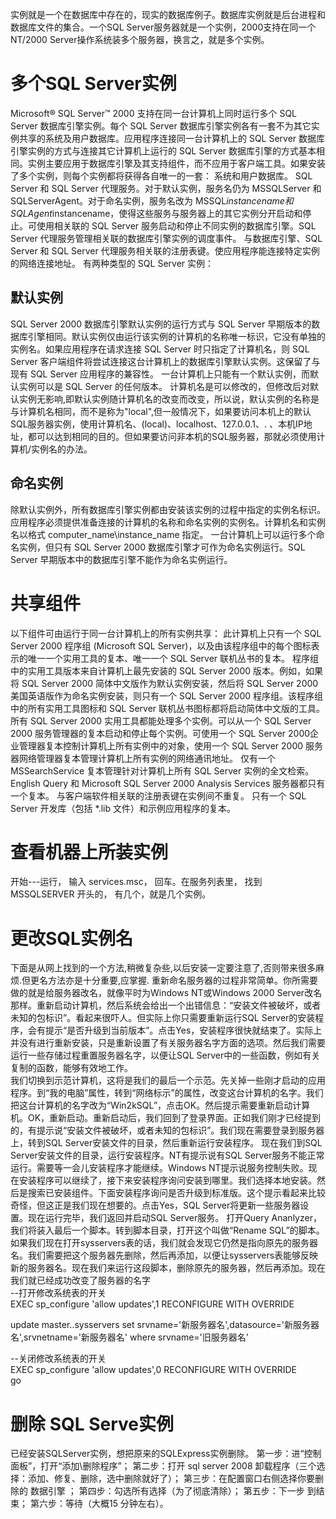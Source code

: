 
实例就是一个在数据库中存在的，现实的数据库例子。数据库实例就是后台进程和数据库文件的集合。一个SQL Server服务器就是一个实例，2000支持在同一个NT/2000 Server操作系统装多个服务器，换言之，就是多个实例。

# 多个SQL Server实例 

Microsoft® SQL Server™ 2000 支持在同一台计算机上同时运行多个 SQL Server 数据库引擎实例。每个 SQL Server 数据库引擎实例各有一套不为其它实例共享的系统及用户数据库。应用程序连接同一台计算机上的 SQL Server 数据库引擎实例的方式与连接其它计算机上运行的 SQL Server 数据库引擎的方式基本相同。实例主要应用于数据库引擎及其支持组件，而不应用于客户端工具。如果安装了多个实例，则每个实例都将获得各自唯一的一套： 
系统和用户数据库。 
SQL Server 和 SQL Server 代理服务。对于默认实例，服务名仍为 MSSQLServer 和 SQLServerAgent。对于命名实例，服务名改为 MSSQL$instancename 和 SQLAgent$instancename，使得这些服务与服务器上的其它实例分开启动和停止。可使用相关联的 SQL Server 服务启动和停止不同实例的数据库引擎。SQL Server 代理服务管理相关联的数据库引擎实例的调度事件。 
与数据库引擎、SQL Server 和 SQL Server 代理服务相关联的注册表键。使应用程序能连接特定实例的网络连接地址。 
有两种类型的 SQL Server 实例： 

## 默认实例 

SQL Server 2000 数据库引擎默认实例的运行方式与 SQL Server 早期版本的数据库引擎相同。默认实例仅由运行该实例的计算机的名称唯一标识，它没有单独的实例名。如果应用程序在请求连接 SQL Server 时只指定了计算机名，则 SQL Server 客户端组件将尝试连接这台计算机上的数据库引擎默认实例。这保留了与现有 SQL Server 应用程序的兼容性。 一台计算机上只能有一个默认实例，而默认实例可以是 SQL Server 的任何版本。
计算机名是可以修改的，但修改后对默认实例无影响,即默认实例随计算机名的改变而改变，所以说，默认实例的名称是与计算机名相同，而不是称为"local",但一般情况下，如果要访问本机上的默认SQL服务器实例，使用计算机名、(local)、localhost、127.0.0.1、. 、本机IP地址，都可以达到相同的目的。但如果要访问非本机的SQL服务器，那就必须使用计算机/实例名的办法。 

## 命名实例 

除默认实例外，所有数据库引擎实例都由安装该实例的过程中指定的实例名标识。应用程序必须提供准备连接的计算机的名称和命名实例的实例名。计算机名和实例名以格式 computer_name\instance_name 指定。 一台计算机上可以运行多个命名实例，但只有 SQL Server 2000 数据库引擎才可作为命名实例运行。SQL Server 早期版本中的数据库引擎不能作为命名实例运行。 

# 共享组件

以下组件可由运行于同一台计算机上的所有实例共享： 此计算机上只有一个 SQL Server 2000 程序组 (Microsoft SQL Server)，以及由该程序组中的每个图标表示的唯一一个实用工具的复本、唯一一个 SQL Server 联机丛书的复本。 
程序组中的实用工具版本来自计算机上最先安装的 SQL Server 2000 版本。例如，如果将 SQL Server 2000 简体中文版作为默认实例安装，然后将 SQL Server 2000 美国英语版作为命名实例安装，则只有一个 SQL Server 2000 程序组。该程序组中的所有实用工具图标和 SQL Server 联机丛书图标都将启动简体中文版的工具。 
所有 SQL Server 2000 实用工具都能处理多个实例。可以从一个 SQL Server 2000 服务管理器的复本启动和停止每个实例。可使用一个 SQL Server 2000企业管理器复本控制计算机上所有实例中的对象，使用一个 SQL Server 2000 服务器网络管理器复本管理计算机上所有实例的网络通讯地址。 
仅有一个 MSSearchService 复本管理针对计算机上所有 SQL Server 实例的全文检索。 
English Query 和 Microsoft SQL Server 2000 Analysis Services 服务器都只有一个复本。 
与客户端软件相关联的注册表键在实例间不重复。 
只有一个 SQL Server 开发库（包括 *.lib 文件）和示例应用程序的复本。

# 查看机器上所装实例

开始---运行， 输入 services.msc， 回车。在服务列表里， 找到 MSSQLSERVER 开头的， 有几个，就是几个实例。

# 更改SQL实例名

下面是从网上找到的一个方法,稍微复杂些,以后安装一定要注意了,否则带来很多麻烦.但更名方法亦是十分重要,应掌握.
 重新命名服务器的过程非常简单。你所需要做的就是给服务器改名，就像平时为Windows   NT或Windows   2000   Server改名那样。重新启动计算机，然后系统会给出一个出错信息：“安装文件被破坏，或者未知的包标识”。看起来很吓人。但实际上你只需要重新运行SQL Server的安装程序，会有提示“是否升级到当前版本”。点击Yes，安装程序很快就结束了。实际上并没有进行重新安装，只是重新设置了有关服务器名字方面的选项。然后我们需要运行一些存储过程重置服务器名字，以便让SQL  Server中的一些函数，例如有关复制的函数，能够有效地工作。   
  我们切换到示范计算机，这将是我们的最后一个示范。先关掉一些刚才启动的应用程序。到“我的电脑”属性，转到“网络标示”的属性，改变这台计算机的名字。我们把这台计算机的名字改为“Win2kSQL”，点击OK。然后提示需要重新启动计算机。OK，重新启动。重新启动后，我们回到了登录界面。正如我们刚才已经提到的，有提示说“安装文件被破坏，或者未知的包标识”。我们现在需要登录到服务器上，转到SQL   Server安装文件的目录，然后重新运行安装程序。 现在我们到SQL   Server安装文件的目录，运行安装程序。NT有提示说有SQL  Server服务不能正常运行。需要等一会儿安装程序才能继续。Windows   NT提示说服务控制失败。现在安装程序可以继续了，接下来安装程序询问安装到哪里。我们选择本地安装。然后是搜索已安装组件。下面安装程序询问是否升级到标准版。这个提示看起来比较奇怪，但这正是我们现在想要的。点击Yes，SQL   Server将更新一些服务器设置。现在运行完毕，我们返回并启动SQL   Server服务。 打开Query   Ananlyzer，我们将装入最后一个脚本。转到脚本目录，打开这个叫做“Rename   SQL”的脚本。如果我们现在打开sysservers表的话，我们就会发现它仍然是指向原先的服务器名。我们需要把这个服务器先删除，然后再添加，以便让sysservers表能够反映新的服务器名。现在我们来运行这段脚本，删除原先的服务器，然后再添加。现在我们就已经成功改变了服务器的名字   
  --打开修改系统表的开关   
  EXEC   sp_configure   'allow   updates',1     RECONFIGURE   WITH   OVERRIDE  
    
  update   master..sysservers   set   srvname='新服务器名',datasource='新服务器名',srvnetname='新服务器名'   where   srvname='旧服务器名'   

  --关闭修改系统表的开关   
  EXEC   sp_configure   'allow   updates',0     RECONFIGURE   WITH   OVERRIDE  
  go

# 删除 SQL Serve实例

已经安装SQLServer实例，想把原来的SQLExpress实例删除。 第一步：进“控制面板”，打开“添加\删除程序”； 第二步：打开 sql server 2008 卸载程序（三个选择：添加、修复、删除，选中删除就好了）； 第三步：在配置窗口右侧选择你要删除的 数据引擎 ； 第四步：勾选所有选择（为了彻底清除）； 第五步：下一步 到结束； 第六步：等待（大概15 分钟左右）。